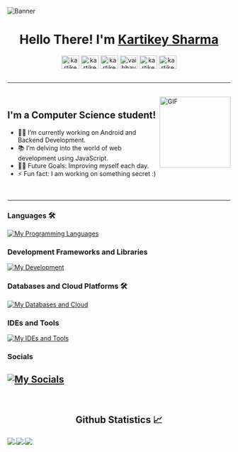 <!--
<h1 align="center">Hi 👋, I'm Kartikey</h1>
<h3 align="center">An Android Developer and Competitive Programmer</h3>

[![Linkedin Badge](https://img.shields.io/badge/kartikeysharma-30302f?style=flat&logo=linkedin)](https://www.linkedin.com/in/kartikey-sharma-9bb073108/)

<img align="right" alt="GIF" height="160px" src="https://media.giphy.com/media/du3J3cXyzhj75IOgvA/giphy.gif" />


- 👨‍💻 I’m currently working on Android Development technologies like Kotlin, Android Jetpack etc.
- 📚 I’m currently learning everything about Backend development 😅
- 💪🏼 Future Goals: Learn more technologies - Never stop creating new ideas.
- ⚡ Fun fact: Nietzsche's take on nihilism intrigues me
---

### Languages 🛠 

<img alt="Java" src="https://img.shields.io/badge/java-%23ED8B00.svg?&style=for-the-badge&logo=java&logoColor=white"/>  <img alt="Kotlin" src="https://img.shields.io/badge/kotlin-%230095D5.svg?&style=for-the-badge&logo=kotlin&logoColor=white" />  <img alt="C++" src="https://img.shields.io/badge/c++%20-%2300599C.svg?&style=for-the-badge&logo=c%2B%2B&ogoColor=white"/>  <img alt="Python" src="https://img.shields.io/badge/python%20-%2314354C.svg?&style=for-the-badge&logo=python&logoColor=white"/> ![Markdown](https://img.shields.io/badge/markdown-%23000000.svg?style=for-the-badge&logo=markdown&logoColor=white)

### Frameworks and Tools

![Android](https://img.shields.io/badge/Android-3DDC84?style=for-the-badge&logo=android&logoColor=white)  ![Ubuntu](https://img.shields.io/badge/Ubuntu-E95420?style=for-the-badge&logo=ubuntu&logoColor=white)    <img alt = "Git" src="https://img.shields.io/badge/git%20-%23F05033.svg?&style=for-the-badge&logo=git&logoColor=white"/>  <img alt="GitHub" src="https://img.shields.io/badge/github%20-%23121011.svg?&style=for-the-badge&logo=github&logoColor=white"/>  <img alt="Firebase" src="https://img.shields.io/badge/firebase%20-%23039BE5.svg?&style=for-the-badge&logo=firebase"/>  ![Heroku](https://img.shields.io/badge/heroku-%23430098.svg?style=for-the-badge&logo=heroku&logoColor=white)  ![Postman](https://img.shields.io/badge/Postman-FF6C37?style=for-the-badge&logo=postman&logoColor=white)  ![Gradle](https://img.shields.io/badge/Gradle-02303A.svg?style=for-the-badge&logo=Gradle&logoColor=white)
<br>

### Databases 
![MySQL](https://img.shields.io/badge/mysql-%2300f.svg?style=for-the-badge&logo=mysql&logoColor=white)  ![Postgres](https://img.shields.io/badge/postgres-%23316192.svg?style=for-the-badge&logo=postgresql&logoColor=white)  ![SQLite](https://img.shields.io/badge/sqlite-%2307405e.svg?style=for-the-badge&logo=sqlite&logoColor=white)

### Competitive Programming
![HackerEarth](https://img.shields.io/badge/HackerEarth-%232C3454.svg?style=for-the-badge&logo=HackerEarth&logoColor=Blue)  ![HackerRank](https://img.shields.io/badge/-Hackerrank-2EC866?style=for-the-badge&logo=HackerRank&logoColor=white)  ![CodeChef](https://img.shields.io/badge/CodeChef-%23964B00.svg?style=for-the-badge&logo=CodeChef&logoColor=white)  ![Codeforces](https://img.shields.io/badge/Codeforces-445f9d?style=for-the-badge&logo=Codeforces&logoColor=white)  ![LeetCode](https://img.shields.io/badge/LeetCode-000000?style=for-the-badge&logo=LeetCode&logoColor=#d16c06)


---

<br/>

|<img src="https://github-readme-stats.vercel.app/api?username=KartikeySharma&&show_icons=true&&theme=dark&&hide_border=false&&count_private=true&include_all_commits=true"/>|<img src="https://github-readme-streak-stats.herokuapp.com/?user=KartikeySharma&&hide_border=false&&theme=dark&&show_icons=true"/>|
|---|---|
---

-->

![Banner](https://github.com/KartikeySharma/Vaibhav2002/assets/36632816/bc743073-7d55-44cc-bcc6-76cdd978d729)


<h1 align="center">Hello There! I'm <a href='https://kartikeysharma.github.io/' target='_blank'>Kartikey Sharma</a> </h1>

<p align='center'>
<a href="https://www.linkedin.com/in/kartikeysm/" target="blank"><img align="center" src="https://raw.githubusercontent.com/rahuldkjain/github-profile-readme-generator/master/src/images/icons/Social/linked-in-alt.svg" alt="kartikeysharma" height="30" width="40" /></a>
<a href="https://github.com/KartikeySharma" target="blank"><img align="center" src="https://raw.githubusercontent.com/rahuldkjain/github-profile-readme-generator/master/src/images/icons/Social/github.svg" alt="kartikeysharma" height="30" width="40" /></a>
<a href="https://leetcode.com/kartikey_sharma/" target="blank"><img align="center" src="https://raw.githubusercontent.com/rahuldkjain/github-profile-readme-generator/master/src/images/icons/Social/leet-code.svg" alt="kartikeysharma" height="30" width="40" /></a>
<a href="https://www.codechef.com/users/kartikey0305" target="blank"><img align="center" src="https://cdn.jsdelivr.net/npm/simple-icons@3.1.0/icons/codechef.svg" alt="vaibhav2511" height="30" width="40" /></a>
<a href="https://www.hackerrank.com/kartikeysm2001" target="blank"><img align="center" src="https://raw.githubusercontent.com/rahuldkjain/github-profile-readme-generator/master/src/images/icons/Social/hackerrank.svg" alt="kartikeysharma" height="30" width="40" /></a>
<a href="https://twitter.com/kayess_999"><img align="center" src="https://raw.githubusercontent.com/rahuldkjain/github-profile-readme-generator/master/src/images/icons/Social/twitter.svg" alt="kartikeysharma" height="30" width="40" /></a>
<br><br>

---

<br>
<img align="right" alt="GIF" height="160px" src="https://media.giphy.com/media/du3J3cXyzhj75IOgvA/giphy.gif" />

## I'm a Computer Science student!  

- 👨‍💻 I’m currently working on Android and Backend Development.
- 📚 I’m delving into the world of web development using JavaScript.
- 💪🏼 Future Goals: Improving myself each day.
- ⚡ Fun fact: I am working on something secret :)
<br>

---

### Languages 🛠 
[![My Programming Languages](https://skillicons.dev/icons?i=kotlin,java,python,cpp,html,css,c++)](https://skillicons.dev)

### Development Frameworks and Libraries
[![My Development](https://skillicons.dev/icons?i=androidstudio,gradle,ktor,react)](https://skillicons.dev)

### Databases and Cloud Platforms 🛠 
[![My Databases and Cloud](https://skillicons.dev/icons?i=mongodb,mysql,sqlite,gcp,firebase)](https://skillicons.dev)

### IDEs and Tools
[![My IDEs and Tools](https://skillicons.dev/icons?i=androidstudio,idea,vscode,git,github,figma,postman)](https://skillicons.dev)

### Socials
[![My Socials](https://skillicons.dev/icons?i=linkedin,twitter,instagram,discord,devto)](https://skillicons.dev)
---

<br/>
<h2 align="center"> Github Statistics 📈 </h2>
 
<a href="https://github.com/anuraghazra/github-readme-stats">
  <img align="center" src="https://github-readme-stats.vercel.app/api?username=KartikeySharma&theme=dark&hide_border=true" />
</a>
<a href="https://github.com/anuraghazra/github-readme-stats">
  <img align="center" src="https://github-readme-stats.vercel.app/api/top-langs/?username=KartikeySharma&layout=compact&theme=dark&hide_border=true" />
</a>
<a href="https://github.com/anuraghazra/github-readme-stats">
  <img align="center" src="http://github-readme-streak-stats.herokuapp.com?user=KartikeySharma&theme=dark&hide_border=true&date_format=M%20j%5B%2C%20Y%5D" />
</a><br><br>

<!--START_SECTION:waka-->


<!--END_SECTION:waka-->
<!-- 
![Snake animation](https://github.com/Vaibhav2002/Vaibhav2002/blob/output/github-contribution-snake.svg) -->


